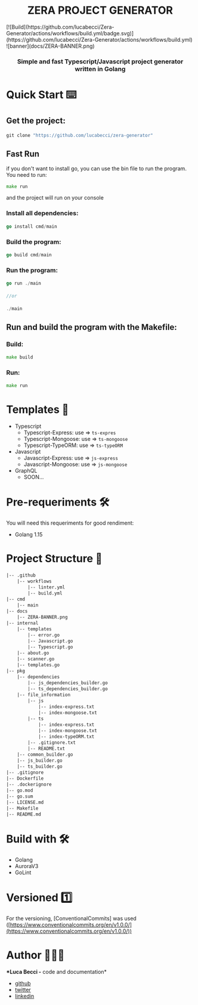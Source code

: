 <div align="center">
  <h1> ZERA PROJECT GENERATOR </h1>
</div>
[![Build](https://github.com/lucabecci/Zera-Generator/actions/workflows/build.yml/badge.svg)](https://github.com/lucabecci/Zera-Generator/actions/workflows/build.yml)
![banner](docs/ZERA-BANNER.png)

<div align="center">
<h3>Simple and fast Typescript/Javascript project generator written in Golang</h3>
</div>

# Quick Start ⌨️

## Get the project:

```go
git clone "https://github.com/lucabecci/zera-generator"
```

## Fast Run

if you don't want to install go, you can use the bin file to run the program. You need to run:

```go
make run
```

and the project will run on your console

### Install all dependencies:

```go
go install cmd/main
```

### Build the program:

```go
go build cmd/main
```

### Run the program:

```go
go run ./main

//or

./main
```

## Run and build the program with the Makefile:

### Build:

```go
make build
```

### Run:

```go
make run
```

# Templates 📂

- Typescript
  - Typescript-Express: use ⇒ `ts-expres`
  - Typescript-Mongoose: use ⇒ `ts-mongoose`
  - Typescript-TypeORM: use ⇒ `ts-typeORM`
- Javascript
  - Javascript-Express: use ⇒ `js-express`
  - Javascript-Mongoose: use ⇒ `js-mongoose`
- GraphQL
  - SOON...

# Pre-requeriments 🛠

You will need this requeriments for good rendiment:

- Golang 1.15

# Project Structure 📂

```
|-- .github
    |-- workflows
        |-- linter.yml
        |-- build.yml
|-- cmd
    |-- main
|-- docs
    |-- ZERA-BANNER.png
|-- internal
    |-- templates
        |-- error.go
        |-- Javascript.go
        |-- Typescript.go
    |-- about.go
    |-- scanner.go
    |-- templates.go
|-- pkg
    |-- dependencies
        |-- js_dependencies_builder.go
        |-- ts_dependencies_builder.go
    |-- file_information
        |-- js
            |-- index-express.txt
            |-- index-mongoose.txt
        |-- ts
            |-- index-express.txt
            |-- index-mongoose.txt
            |-- index-typeORM.txt
        |-- .gitignore.txt
        |-- README.txt
    |-- common_builder.go
    |-- js_builder.go
    |-- ts_builder.go
|-- .gitignore
|-- Dockerfile
|-- .dockerignore
|-- go.mod
|-- go.sum
|-- LICENSE.md
|-- Makefile
|-- README.md
```

# Build with 🛠

- Golang
- AuroraV3
- GoLint

# Versioned 1️⃣

For the versioning, [ConventionalCommits] was used ([https://www.conventionalcommits.org/en/v1.0.0/](https://www.conventionalcommits.org/en/v1.0.0/))

# Author 🙎🏻‍♂️

**\*Luca Becci -** code and documentation\*

- [github](https://github.com/lucabecci)
- [twitter](https://twitter.com/lucabecci)
- [linkedin](https://www.linkedin.com/in/luca-becci-b8044b198/)
